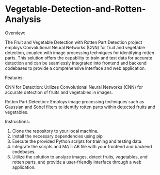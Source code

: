 # Vegetable-Detection-and-Rotten-Analysis

Overview:

The Fruit and Vegetable Detection with Rotten Part Detection project employs Convolutional Neural Networks (CNN) for fruit and vegetable detection, coupled with image processing techniques for identifying rotten parts. This solution offers the capability to train and test data for accurate detection and can be seamlessly integrated into frontend and backend codebases to provide a comprehensive interface and web application.


Features:

CNN for Detection: Utilizes Convolutional Neural Networks (CNN) for accurate detection of fruits and vegetables in images.

Rotten Part Detection: Employs image processing techniques such as Gaussian and Sobel filters to identify rotten parts within detected fruits and vegetables.


Instructions:

1) Clone the repository to your local machine.
2) Install the necessary dependencies using pip
3) Execute the provided Python scripts for training and testing data.
4) Integrate the scripts and MATLAB file with your frontend and backend codebases.
5) Utilize the solution to analyze images, detect fruits, vegetables, and rotten parts, and provide a user-friendly interface through a web application.

